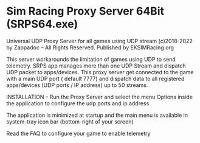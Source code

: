 # Sim Racing Proxy Server 64Bit (SRPS64.exe)

Universal UDP Proxy Server for all games using UDP stream
(c)2018-2022 by Zappadoc – All Rights Reserved.
Published by EKSIMRacing.org

This server workarounds the limitation of games using UDP to send telemetry. SRPS app manages more than one UDP Stream and dispatch UDP packet to apps/devices. This proxy server get connected to the game with a main UDP port ( default 7777) and dispatch data to all registered apps/devices (UDP ports / IP address) up to 50 streams.

INSTALLATION
– Run the Proxy Server and select the menu Options inside the application to configure the udp ports and ip address

The application is minimized at startup and the main menu is available in system-tray icon bar (bottom-right of your screen)

Read the FAQ to configure your game to enable telemetry

